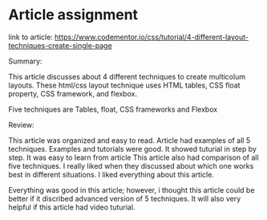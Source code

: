 # Article assignment

link to article: https://www.codementor.io/css/tutorial/4-different-layout-techniques-create-single-page

Summary:

This article discusses about 4 different techniques to create multicolum layouts. These html/css layout technique uses HTML tables, CSS float property, CSS framework, and flexbox.

Five techniques are Tables, float, CSS frameworks and Flexbox

Review:

This article was organized and easy to read.  Article had examples of all 5 techniques. Examples and tutorials were good. It showed tuturial in step by step. It was easy to learn from article This article also had comparison of all five techniques. I really liked when they discussed about which one works best in different situations. I liked everything about this article. 
        
       
Everything was good in this article; however, i thought this article could be better if it discribed advanced version of 5 techniques. It will also very helpful if this article had video tuturial.  